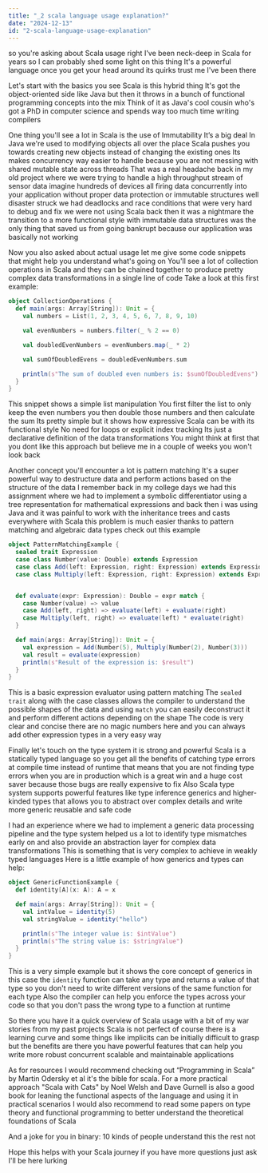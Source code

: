 ```yaml
---
title: "_2 scala language usage explanation?"
date: "2024-12-13"
id: "2-scala-language-usage-explanation"
---
```


so you're asking about Scala usage right I've been neck-deep in Scala for years so I can probably shed some light on this thing It's a powerful language once you get your head around its quirks trust me I've been there

Let's start with the basics you see Scala is this hybrid thing It's got the object-oriented side like Java but then it throws in a bunch of functional programming concepts into the mix Think of it as Java's cool cousin who's got a PhD in computer science and spends way too much time writing compilers

One thing you'll see a lot in Scala is the use of Immutability It’s a big deal In Java we're used to modifying objects all over the place Scala pushes you towards creating new objects instead of changing the existing ones Its makes concurrency way easier to handle because you are not messing with shared mutable state across threads That was a real headache back in my old project where we were trying to handle a high throughput stream of sensor data imagine hundreds of devices all firing data concurrently into your application without proper data protection or immutable structures well disaster struck we had deadlocks and race conditions that were very hard to debug and fix we were not using Scala back then it was a nightmare the transition to a more functional style with immutable data structures was the only thing that saved us from going bankrupt because our application was basically not working

Now you also asked about actual usage let me give some code snippets that might help you understand what's going on You'll see a lot of collection operations in Scala and they can be chained together to produce pretty complex data transformations in a single line of code Take a look at this first example:

```scala
object CollectionOperations {
  def main(args: Array[String]): Unit = {
    val numbers = List(1, 2, 3, 4, 5, 6, 7, 8, 9, 10)

    val evenNumbers = numbers.filter(_ % 2 == 0)

    val doubledEvenNumbers = evenNumbers.map(_ * 2)

    val sumOfDoubledEvens = doubledEvenNumbers.sum

    println(s"The sum of doubled even numbers is: $sumOfDoubledEvens")
  }
}
```

This snippet shows a simple list manipulation You first filter the list to only keep the even numbers you then double those numbers and then calculate the sum Its pretty simple but it shows how expressive Scala can be with its functional style No need for loops or explicit index tracking Its just a declarative definition of the data transformations You might think at first that you dont like this approach but believe me in a couple of weeks you won't look back

Another concept you'll encounter a lot is pattern matching It's a super powerful way to destructure data and perform actions based on the structure of the data I remember back in my college days we had this assignment where we had to implement a symbolic differentiator using a tree representation for mathematical expressions and back then i was using Java and it was painful to work with the inheritance trees and casts everywhere with Scala this problem is much easier thanks to pattern matching and algebraic data types check out this example

```scala
object PatternMatchingExample {
  sealed trait Expression
  case class Number(value: Double) extends Expression
  case class Add(left: Expression, right: Expression) extends Expression
  case class Multiply(left: Expression, right: Expression) extends Expression


  def evaluate(expr: Expression): Double = expr match {
    case Number(value) => value
    case Add(left, right) => evaluate(left) + evaluate(right)
    case Multiply(left, right) => evaluate(left) * evaluate(right)
  }

  def main(args: Array[String]): Unit = {
    val expression = Add(Number(5), Multiply(Number(2), Number(3)))
    val result = evaluate(expression)
    println(s"Result of the expression is: $result")
  }
}
```

This is a basic expression evaluator using pattern matching The `sealed trait` along with the case classes allows the compiler to understand the possible shapes of the data and using `match` you can easily deconstruct it and perform different actions depending on the shape The code is very clear and concise there are no magic numbers here and you can always add other expression types in a very easy way

Finally let's touch on the type system it is strong and powerful Scala is a statically typed language so you get all the benefits of catching type errors at compile time instead of runtime that means that you are not finding type errors when you are in production which is a great win and a huge cost saver because those bugs are really expensive to fix Also Scala type system supports powerful features like type inference generics and higher-kinded types that allows you to abstract over complex details and write more generic reusable and safe code

I had an experience where we had to implement a generic data processing pipeline and the type system helped us a lot to identify type mismatches early on and also provide an abstraction layer for complex data transformations This is something that is very complex to achieve in weakly typed languages Here is a little example of how generics and types can help:

```scala
object GenericFunctionExample {
  def identity[A](x: A): A = x

  def main(args: Array[String]): Unit = {
    val intValue = identity(5)
    val stringValue = identity("hello")

    println(s"The integer value is: $intValue")
    println(s"The string value is: $stringValue")
  }
}
```

This is a very simple example but it shows the core concept of generics in this case the `identity` function can take any type and returns a value of that type so you don't need to write different versions of the same function for each type Also the compiler can help you enforce the types across your code so that you don't pass the wrong type to a function at runtime

So there you have it a quick overview of Scala usage with a bit of my war stories from my past projects Scala is not perfect of course there is a learning curve and some things like implicits can be initially difficult to grasp but the benefits are there you have powerful features that can help you write more robust concurrent scalable and maintainable applications

As for resources I would recommend checking out “Programming in Scala” by Martin Odersky et al it's the bible for scala. For a more practical approach "Scala with Cats" by Noel Welsh and Dave Gurnell is also a good book for leaning the functional aspects of the language and using it in practical scenarios I would also recommend to read some papers on type theory and functional programming to better understand the theoretical foundations of Scala

And a joke for you in binary: 10 kinds of people understand this the rest not

Hope this helps with your Scala journey if you have more questions just ask I'll be here lurking
